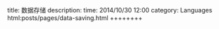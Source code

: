 title: 数据存储
description: 
time: 2014/10/30 12:00
category: Languages
html:posts/pages/data-saving.html
++++++++
